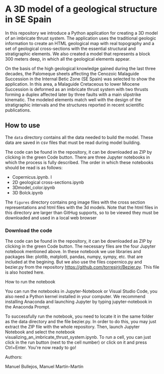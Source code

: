 # A 3D model of a geological structure in SE Spain

In this repository we introduce a Python application for creating a 3D model of an imbricate thrust system. The application uses the traditional geologic information to create an HTML geological map with real topography and a set of geological cross-sections with the essential structural and stratigraphic elements. We also created a model that represents a block 300 meters deep, in which all the geological elements appear.

On the basis of the high geological knowledge gained during the last three decades, the Palomeque sheets affecting the Cenozoic Malaguide Succession in the Internal Betic Zone (SE Spain) was selected to show the application. In this area, a Malaguide Cretaceous to lower Miocene Succession is deformed as an imbricate thrust system with two thrusts forming a duplex affected later by three faults with a main slipstrike kinematic. The modeled elements match well with the design of the stratigraphic intervals and the structures reported in recent scientific publications. 

## How to use
The `data` directory contains all the data needed to build the model. These data are saved in csv files that must be read during model building.

The code can be found in the repository, it can be downloaded as ZIP by clicking in the green Code button. There are three Jupyter notebooks in which the process is fully described. The order in which these notebooks should be read is as follows:
- Copernicus.ipynb. I
- 2D geological cross-sections.ipynb
- 3Dmodel_color.ipynb
- 3D Bolck.ipynb

The `figures` directory contains png image files with the cross section representations and html files with the 3d models. Note that the html files in this directory are larger than GitHug supports, so to be viewed they must be downloaded and used in a local web browser


### Download the code

The code can be found in the repository, it can be downloaded as ZIP by clicking in the green Code button. The necessary files are the four Jupyter notebook mentioned above. In these notebook we use libraries and packages like: plotlib, matplotli, pandas, numpy, sympy, etc. that are included at the begining. But we also use the files copernico.py and bezier.py from the repository https://github.com/torresjrjr/Bezier.py. This file is also hosted here.

How to run the notebook

You can run the notebooks in Jupyter-Notebook or Visual Studio Code, you also need a Python kernel installed in your computer. We recommend installing Anaconda and launching Jupyter by typing jupyter-notebook in the Anaconda Prompt.

To successfully run the notebook, you need to locate it in the same folder as the data directory and the file bezier.py. In order to do this, you may just extract the ZIP file with the whole repository. Then, launch Jupyter Notebook and select the notebook  visualizing_an_imbricate_thrust_system.ipynb. To run a cell, you can just click in the run button (next to the cell number) or click on it and press Ctrl+Enter. You're now ready to go!

Authors:

Manuel Bullejos, Manuel Martín-Martín
